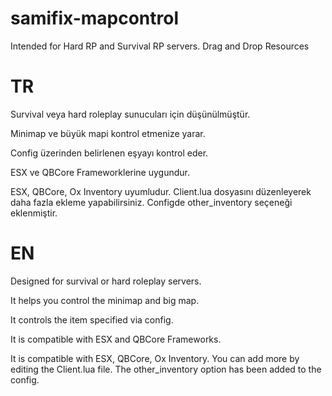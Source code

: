 # samifix-mapcontrol
Intended for Hard RP and Survival RP servers.   Drag and Drop Resources

# TR

Survival veya hard roleplay sunucuları için düşünülmüştür.

Minimap ve büyük mapi kontrol etmenize yarar.

Config üzerinden belirlenen eşyayı kontrol eder. 

ESX ve QBCore Frameworklerine uygundur.

ESX, QBCore, Ox Inventory uyumludur. Client.lua dosyasını düzenleyerek daha fazla ekleme yapabilirsiniz. Configde other_inventory seçeneği eklenmiştir.


# EN

Designed for survival or hard roleplay servers.

It helps you control the minimap and big map.

It controls the item specified via config.

It is compatible with ESX and QBCore Frameworks.

It is compatible with ESX, QBCore, Ox Inventory. You can add more by editing the Client.lua file. The other_inventory option has been added to the config.
